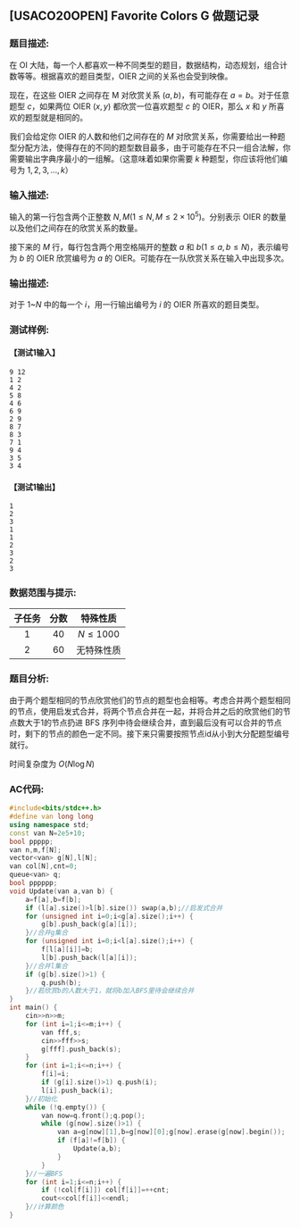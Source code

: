 ## [USACO20OPEN] Favorite Colors G 做题记录

### 题目描述:

​在 OI 大陆，每一个人都喜欢一种不同类型的题目，数据结构，动态规划，组合计数等等。根据喜欢的题目类型，OIER 之间的关系也会受到映像。

​现在，在这些 OIER 之间存在 M 对欣赏关系 $(a,b)$，有可能存在 $a=b$。对于任意题型 $c$，如果两位 OIER $(x,y)$ 都欣赏一位喜欢题型 $c$ 的 OIER，那么 $x$ 和 $y$ 所喜欢的题型就是相同的。 

​我们会给定你 OIER 的人数和他们之间存在的 $M$ 对欣赏关系，你需要给出一种题型分配方法，使得存在的不同的题型数目最多，由于可能存在不只一组合法解，你需要输出字典序最小的一组解。（这意味着如果你需要 $k$ 种题型，你应该将他们编号为 $1,2,3,...,k$）

### 输入描述:

​输入的第一行包含两个正整数 $N,M(1\leq N,M\leq 2\times 10^5)$。分别表示 OIER 的数量以及他们之间存在的欣赏关系的数量。

​接下来的 $M$ 行，每行包含两个用空格隔开的整数 $a$ 和 $b(1\leq a,b\leq N)$，表示编号为 $b$ 的 OIER 欣赏编号为 $a$ 的 OIER。可能存在一队欣赏关系在输入中出现多次。

### 输出描述:

​对于 $1$~$N$ 中的每一个 $i$，用一行输出编号为 $i$ 的 OIER 所喜欢的题目类型。

### 测试样例:

#### 【测试1输入】

```
9 12
1 2
4 2
5 8
4 6
6 9
2 9
8 7
8 3
7 1
9 4
3 5
3 4
```

#### 【测试1输出】

```
1
2
3
1
1
2
3
2
3
```

### 数据范围与提示:

| 子任务 | 分数 |   特殊性质   |
| :----: | :--: | :----------: |
|   1    |  40  | $N\leq 1000$ |
|   2    |  60  |  无特殊性质  |

### 题目分析:

​由于两个题型相同的节点欣赏他们的节点的题型也会相等。考虑合并两个题型相同的节点，使用启发式合并，将两个节点合并在一起，并将合并之后的欣赏他们的节点数大于1的节点扔进 BFS 序列中待会继续合并，直到最后没有可以合并的节点时，剩下的节点的颜色一定不同。接下来只需要按照节点id从小到大分配题型编号就行。

​时间复杂度为 $O(N\log N)$

### AC代码:

```C++
#include<bits/stdc++.h>
#define van long long
using namespace std;
const van N=2e5+10;
bool ppppp;
van n,m,f[N];
vector<van> g[N],l[N];
van col[N],cnt=0;
queue<van> q;
bool pppppp;
void Update(van a,van b) {
	a=f[a],b=f[b];
	if (l[a].size()>l[b].size()) swap(a,b);//启发式合并
	for (unsigned int i=0;i<g[a].size();i++) {
		g[b].push_back(g[a][i]);
	}//合并g集合
	for (unsigned int i=0;i<l[a].size();i++) {
		f[l[a][i]]=b;
		l[b].push_back(l[a][i]);
	}//合并l集合
	if (g[b].size()>1) {
		q.push(b);
	}//若欣赏b的人数大于1，就将b加入BFS里待会继续合并
}
int main() {
	cin>>n>>m;
	for (int i=1;i<=m;i++) {
		van fff,s;
		cin>>fff>>s;
		g[fff].push_back(s);
	}
	for (int i=1;i<=n;i++) {
		f[i]=i;
		if (g[i].size()>1) q.push(i);
		l[i].push_back(i);
	}//初始化
	while (!q.empty()) {
		van now=q.front();q.pop();
		while (g[now].size()>1) {
			van a=g[now][1],b=g[now][0];g[now].erase(g[now].begin());
			if (f[a]!=f[b]) {
				Update(a,b);
			}
		}
	}//一遍BFS
	for (int i=1;i<=n;i++) {
		if (!col[f[i]]) col[f[i]]=++cnt;
		cout<<col[f[i]]<<endl;
	}//计算颜色
}
```

